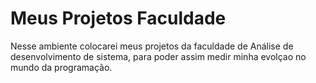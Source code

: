# Meus Projetos Faculdade
 Nesse ambiente colocarei meus projetos da faculdade de Análise de desenvolvimento de sistema, para poder assim medir minha evolçao no mundo da programação. 
